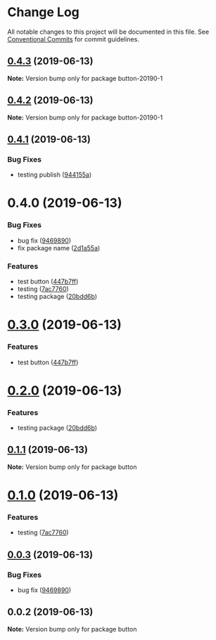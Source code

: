 # Change Log

All notable changes to this project will be documented in this file.
See [Conventional Commits](https://conventionalcommits.org) for commit guidelines.

## [0.4.3](https://github.com/swapnilfarande/temp/compare/button-20190-1@0.4.2...button-20190-1@0.4.3) (2019-06-13)

**Note:** Version bump only for package button-20190-1





## [0.4.2](https://github.com/swapnilfarande/temp/compare/button-20190-1@0.4.1...button-20190-1@0.4.2) (2019-06-13)

**Note:** Version bump only for package button-20190-1





## [0.4.1](https://github.com/swapnilfarande/temp/compare/button-20190-1@0.4.0...button-20190-1@0.4.1) (2019-06-13)


### Bug Fixes

* testing publish ([944155a](https://github.com/swapnilfarande/temp/commit/944155a))





# 0.4.0 (2019-06-13)


### Bug Fixes

* bug fix ([9469890](https://github.com/swapnilfarande/temp/commit/9469890))
* fix package name ([2d1a55a](https://github.com/swapnilfarande/temp/commit/2d1a55a))


### Features

* test button ([447b7ff](https://github.com/swapnilfarande/temp/commit/447b7ff))
* testing ([7ac7760](https://github.com/swapnilfarande/temp/commit/7ac7760))
* testing package ([20bdd6b](https://github.com/swapnilfarande/temp/commit/20bdd6b))





# [0.3.0](https://github.com/swapnilfarande/temp/compare/button@0.2.0...button@0.3.0) (2019-06-13)


### Features

* test button ([447b7ff](https://github.com/swapnilfarande/temp/commit/447b7ff))





# [0.2.0](https://github.com/swapnilfarande/temp/compare/button@0.1.1...button@0.2.0) (2019-06-13)


### Features

* testing package ([20bdd6b](https://github.com/swapnilfarande/temp/commit/20bdd6b))





## [0.1.1](https://github.com/swapnilfarande/temp/compare/button@0.1.0...button@0.1.1) (2019-06-13)

**Note:** Version bump only for package button





# [0.1.0](https://github.com/swapnilfarande/temp/compare/button@0.0.3...button@0.1.0) (2019-06-13)


### Features

* testing ([7ac7760](https://github.com/swapnilfarande/temp/commit/7ac7760))





## [0.0.3](https://github.com/swapnilfarande/temp/compare/button@0.0.2...button@0.0.3) (2019-06-13)


### Bug Fixes

* bug fix ([9469890](https://github.com/swapnilfarande/temp/commit/9469890))





## 0.0.2 (2019-06-13)

**Note:** Version bump only for package button
